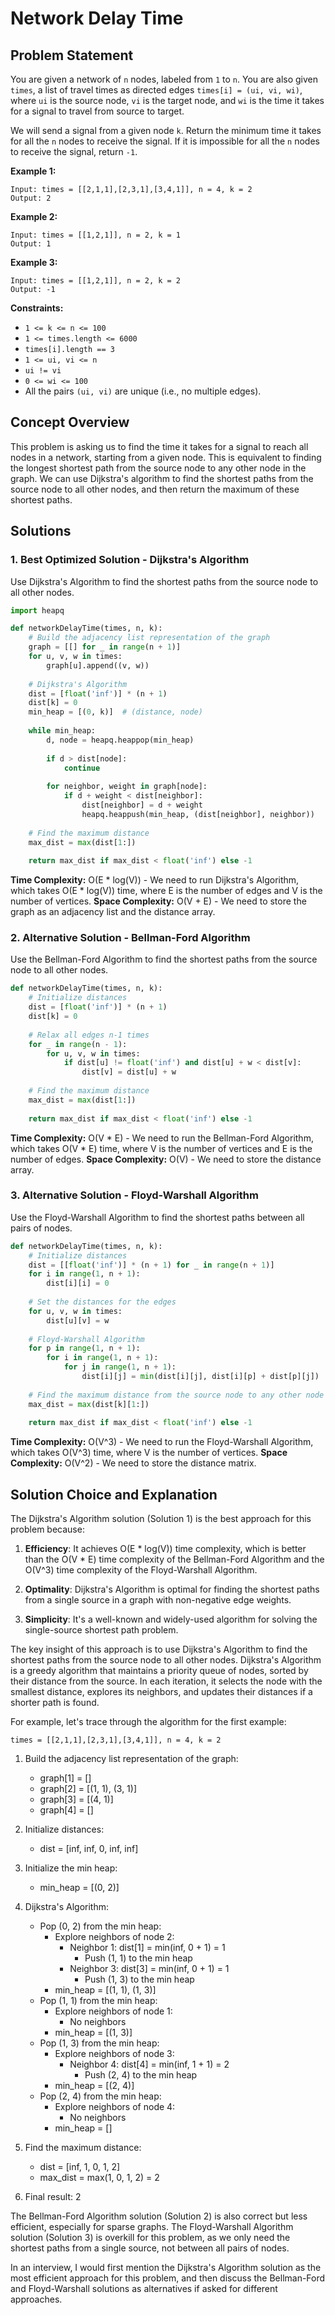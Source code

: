 # Network Delay Time

## Problem Statement

You are given a network of `n` nodes, labeled from `1` to `n`. You are also given `times`, a list of travel times as directed edges `times[i] = (ui, vi, wi)`, where `ui` is the source node, `vi` is the target node, and `wi` is the time it takes for a signal to travel from source to target.

We will send a signal from a given node `k`. Return the minimum time it takes for all the `n` nodes to receive the signal. If it is impossible for all the `n` nodes to receive the signal, return `-1`.

**Example 1:**
```
Input: times = [[2,1,1],[2,3,1],[3,4,1]], n = 4, k = 2
Output: 2
```

**Example 2:**
```
Input: times = [[1,2,1]], n = 2, k = 1
Output: 1
```

**Example 3:**
```
Input: times = [[1,2,1]], n = 2, k = 2
Output: -1
```

**Constraints:**
- `1 <= k <= n <= 100`
- `1 <= times.length <= 6000`
- `times[i].length == 3`
- `1 <= ui, vi <= n`
- `ui != vi`
- `0 <= wi <= 100`
- All the pairs `(ui, vi)` are unique (i.e., no multiple edges).

## Concept Overview

This problem is asking us to find the time it takes for a signal to reach all nodes in a network, starting from a given node. This is equivalent to finding the longest shortest path from the source node to any other node in the graph. We can use Dijkstra's algorithm to find the shortest paths from the source node to all other nodes, and then return the maximum of these shortest paths.

## Solutions

### 1. Best Optimized Solution - Dijkstra's Algorithm

Use Dijkstra's Algorithm to find the shortest paths from the source node to all other nodes.

```python
import heapq

def networkDelayTime(times, n, k):
    # Build the adjacency list representation of the graph
    graph = [[] for _ in range(n + 1)]
    for u, v, w in times:
        graph[u].append((v, w))
    
    # Dijkstra's Algorithm
    dist = [float('inf')] * (n + 1)
    dist[k] = 0
    min_heap = [(0, k)]  # (distance, node)
    
    while min_heap:
        d, node = heapq.heappop(min_heap)
        
        if d > dist[node]:
            continue
        
        for neighbor, weight in graph[node]:
            if d + weight < dist[neighbor]:
                dist[neighbor] = d + weight
                heapq.heappush(min_heap, (dist[neighbor], neighbor))
    
    # Find the maximum distance
    max_dist = max(dist[1:])
    
    return max_dist if max_dist < float('inf') else -1
```

**Time Complexity:** O(E * log(V)) - We need to run Dijkstra's Algorithm, which takes O(E * log(V)) time, where E is the number of edges and V is the number of vertices.
**Space Complexity:** O(V + E) - We need to store the graph as an adjacency list and the distance array.

### 2. Alternative Solution - Bellman-Ford Algorithm

Use the Bellman-Ford Algorithm to find the shortest paths from the source node to all other nodes.

```python
def networkDelayTime(times, n, k):
    # Initialize distances
    dist = [float('inf')] * (n + 1)
    dist[k] = 0
    
    # Relax all edges n-1 times
    for _ in range(n - 1):
        for u, v, w in times:
            if dist[u] != float('inf') and dist[u] + w < dist[v]:
                dist[v] = dist[u] + w
    
    # Find the maximum distance
    max_dist = max(dist[1:])
    
    return max_dist if max_dist < float('inf') else -1
```

**Time Complexity:** O(V * E) - We need to run the Bellman-Ford Algorithm, which takes O(V * E) time, where V is the number of vertices and E is the number of edges.
**Space Complexity:** O(V) - We need to store the distance array.

### 3. Alternative Solution - Floyd-Warshall Algorithm

Use the Floyd-Warshall Algorithm to find the shortest paths between all pairs of nodes.

```python
def networkDelayTime(times, n, k):
    # Initialize distances
    dist = [[float('inf')] * (n + 1) for _ in range(n + 1)]
    for i in range(1, n + 1):
        dist[i][i] = 0
    
    # Set the distances for the edges
    for u, v, w in times:
        dist[u][v] = w
    
    # Floyd-Warshall Algorithm
    for p in range(1, n + 1):
        for i in range(1, n + 1):
            for j in range(1, n + 1):
                dist[i][j] = min(dist[i][j], dist[i][p] + dist[p][j])
    
    # Find the maximum distance from the source node to any other node
    max_dist = max(dist[k][1:])
    
    return max_dist if max_dist < float('inf') else -1
```

**Time Complexity:** O(V^3) - We need to run the Floyd-Warshall Algorithm, which takes O(V^3) time, where V is the number of vertices.
**Space Complexity:** O(V^2) - We need to store the distance matrix.

## Solution Choice and Explanation

The Dijkstra's Algorithm solution (Solution 1) is the best approach for this problem because:

1. **Efficiency**: It achieves O(E * log(V)) time complexity, which is better than the O(V * E) time complexity of the Bellman-Ford Algorithm and the O(V^3) time complexity of the Floyd-Warshall Algorithm.

2. **Optimality**: Dijkstra's Algorithm is optimal for finding the shortest paths from a single source in a graph with non-negative edge weights.

3. **Simplicity**: It's a well-known and widely-used algorithm for solving the single-source shortest path problem.

The key insight of this approach is to use Dijkstra's Algorithm to find the shortest paths from the source node to all other nodes. Dijkstra's Algorithm is a greedy algorithm that maintains a priority queue of nodes, sorted by their distance from the source. In each iteration, it selects the node with the smallest distance, explores its neighbors, and updates their distances if a shorter path is found.

For example, let's trace through the algorithm for the first example:
```
times = [[2,1,1],[2,3,1],[3,4,1]], n = 4, k = 2
```

1. Build the adjacency list representation of the graph:
   - graph[1] = []
   - graph[2] = [(1, 1), (3, 1)]
   - graph[3] = [(4, 1)]
   - graph[4] = []

2. Initialize distances:
   - dist = [inf, inf, 0, inf, inf]

3. Initialize the min heap:
   - min_heap = [(0, 2)]

4. Dijkstra's Algorithm:
   - Pop (0, 2) from the min heap:
     - Explore neighbors of node 2:
       - Neighbor 1: dist[1] = min(inf, 0 + 1) = 1
         - Push (1, 1) to the min heap
       - Neighbor 3: dist[3] = min(inf, 0 + 1) = 1
         - Push (1, 3) to the min heap
     - min_heap = [(1, 1), (1, 3)]
   - Pop (1, 1) from the min heap:
     - Explore neighbors of node 1:
       - No neighbors
     - min_heap = [(1, 3)]
   - Pop (1, 3) from the min heap:
     - Explore neighbors of node 3:
       - Neighbor 4: dist[4] = min(inf, 1 + 1) = 2
         - Push (2, 4) to the min heap
     - min_heap = [(2, 4)]
   - Pop (2, 4) from the min heap:
     - Explore neighbors of node 4:
       - No neighbors
     - min_heap = []

5. Find the maximum distance:
   - dist = [inf, 1, 0, 1, 2]
   - max_dist = max(1, 0, 1, 2) = 2

6. Final result: 2

The Bellman-Ford Algorithm solution (Solution 2) is also correct but less efficient, especially for sparse graphs. The Floyd-Warshall Algorithm solution (Solution 3) is overkill for this problem, as we only need the shortest paths from a single source, not between all pairs of nodes.

In an interview, I would first mention the Dijkstra's Algorithm solution as the most efficient approach for this problem, and then discuss the Bellman-Ford and Floyd-Warshall solutions as alternatives if asked for different approaches.
